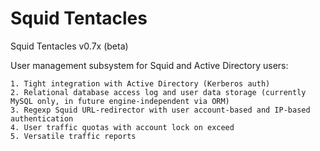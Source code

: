 # Squid Tentacles
Squid Tentacles v0.7x (beta)

User management subsystem for Squid and Active Directory users:

    1. Tight integration with Active Directory (Kerberos auth)
    2. Relational database access log and user data storage (currently MySQL only, in future engine-independent via ORM)
    3. Regexp Squid URL-redirector with user account-based and IP-based authentication
    4. User traffic quotas with account lock on exceed
    5. Versatile traffic reports
